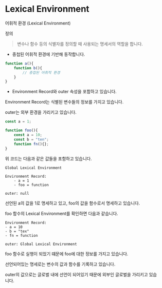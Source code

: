 # Lexical Environment

어휘적 환경 (Lexical Environment)

정의
> 변수나 함수 등의 식별자를 정의할 때 사용되는 명세서의 역할을 합니다.

- 중첩된 어휘적 환경에 기반해 동작합니다.

```javascript
function a(){
    function b(){
        // 중첩된 어휘적 환경
    }
}
```

- Environment Record와 outer 속성을 포함하고 있습니다.

Environment Record는 식별된 변수들의 정보를 가지고 있습니다.

outer는 외부 환경을 가리키고 있습니다.

```JavaScript
const a = 1;

function foo(){
    const a = 10;
    const b = "ten";
    function fn(){};
}
```

위 코드는 다음과 같은 값들을 포함하고 있습니다.

```text
Global Lexical Environment

Environment Record:
    - a = 1
    - foo = function

outer: null
```

선언된 a의 값을 1로 명세하고 있고, foo의 값을 함수로서 명세하고 있습니다.

foo 함수의 Lexical Environment를 확인하면 다음과 같습니다.

```text
Environment Record:
- a = 10
- b = "tex"
- fn = function

outer: Global Lexical Environment
```

foo 함수로 실행이 되었기 떄문에 foo에 대한 정보를 가지고 있습니다.

선언되어있는 명세로는 변수의 값과 함수를 기록하고 있습니다.

outer의 값으로는 글로벌 내에 선언이 되어있기 때문에 외부인 글로벌을 가리키고 있습니다.

